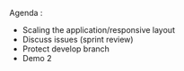 Agenda :

 - Scaling the application/responsive layout
 - Discuss issues (sprint review)
 - Protect develop branch
 - Demo 2

